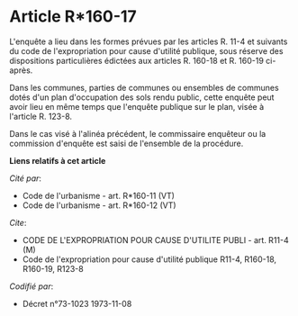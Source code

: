 # Article R*160-17

L'enquête a lieu dans les formes prévues par les articles R. 11-4 et suivants du code de l'expropriation pour cause d'utilité
publique, sous réserve des dispositions particulières édictées aux articles R. 160-18 et R. 160-19 ci-après.

Dans les communes, parties de communes ou ensembles de communes dotés d'un plan d'occupation des sols rendu public, cette
enquête peut avoir lieu en même temps que l'enquête publique sur le plan, visée à l'article R. 123-8.

Dans le cas visé à l'alinéa précédent, le commissaire enquêteur ou la commission d'enquête est saisi de l'ensemble de la
procédure.

**Liens relatifs à cet article**

_Cité par_:

  - Code de l'urbanisme - art. R*160-11 (VT)
  - Code de l'urbanisme - art. R*160-12 (VT)

_Cite_:

  - CODE DE L'EXPROPRIATION POUR CAUSE D'UTILITE PUBLI - art. R11-4 (M)
  - Code de l'expropriation pour cause d'utilité publique R11-4, R160-18, R160-19, R123-8

_Codifié par_:

  - Décret n°73-1023 1973-11-08
